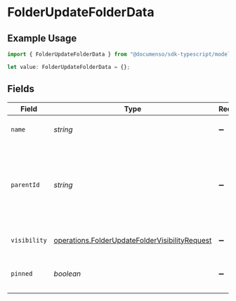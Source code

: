 # FolderUpdateFolderData

## Example Usage

```typescript
import { FolderUpdateFolderData } from "@documenso/sdk-typescript/models/operations";

let value: FolderUpdateFolderData = {};
```

## Fields

| Field                                                                                                            | Type                                                                                                             | Required                                                                                                         | Description                                                                                                      |
| ---------------------------------------------------------------------------------------------------------------- | ---------------------------------------------------------------------------------------------------------------- | ---------------------------------------------------------------------------------------------------------------- | ---------------------------------------------------------------------------------------------------------------- |
| `name`                                                                                                           | *string*                                                                                                         | :heavy_minus_sign:                                                                                               | The name of the folder                                                                                           |
| `parentId`                                                                                                       | *string*                                                                                                         | :heavy_minus_sign:                                                                                               | The folder ID to place this folder within. Leave empty to place folder at the root level.                        |
| `visibility`                                                                                                     | [operations.FolderUpdateFolderVisibilityRequest](../../models/operations/folderupdatefoldervisibilityrequest.md) | :heavy_minus_sign:                                                                                               | The visibility of the folder                                                                                     |
| `pinned`                                                                                                         | *boolean*                                                                                                        | :heavy_minus_sign:                                                                                               | Whether the folder should be pinned                                                                              |